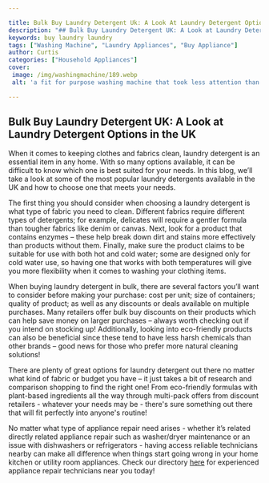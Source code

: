 ```yaml
---

title: Bulk Buy Laundry Detergent Uk: A Look At Laundry Detergent Options In The Uk
description: "## Bulk Buy Laundry Detergent UK: A Look at Laundry Detergent Options in the UK...see more detail"
keywords: buy laundry laundry
tags: ["Washing Machine", "Laundry Appliances", "Buy Appliance"]
author: Curtis
categories: ["Household Appliances"]
cover: 
 image: /img/washingmachine/189.webp
 alt: 'a fit for purpose washing machine that took less attention than they thought'

---
```


## Bulk Buy Laundry Detergent UK: A Look at Laundry Detergent Options in the UK 

When it comes to keeping clothes and fabrics clean, laundry detergent is an essential item in any home. With so many options available, it can be difficult to know which one is best suited for your needs. In this blog, we’ll take a look at some of the most popular laundry detergents available in the UK and how to choose one that meets your needs. 

The first thing you should consider when choosing a laundry detergent is what type of fabric you need to clean. Different fabrics require different types of detergents; for example, delicates will require a gentler formula than tougher fabrics like denim or canvas. Next, look for a product that contains enzymes – these help break down dirt and stains more effectively than products without them. Finally, make sure the product claims to be suitable for use with both hot and cold water; some are designed only for cold water use, so having one that works with both temperatures will give you more flexibility when it comes to washing your clothing items. 

When buying laundry detergent in bulk, there are several factors you’ll want to consider before making your purchase: cost per unit; size of containers; quality of product; as well as any discounts or deals available on multiple purchases. Many retailers offer bulk buy discounts on their products which can help save money on larger purchases – always worth checking out if you intend on stocking up! Additionally, looking into eco-friendly products can also be beneficial since these tend to have less harsh chemicals than other brands – good news for those who prefer more natural cleaning solutions! 

There are plenty of great options for laundry detergent out there no matter what kind of fabric or budget you have – it just takes a bit of research and comparison shopping to find the right one! From eco-friendly formulas with plant-based ingredients all the way through multi-pack offers from discount retailers - whatever your needs may be - there's sure something out there that will fit perfectly into anyone's routine! 

No matter what type of appliance repair need arises - whether it’s related directly related appliance repair such as washer/dryer maintenance or an issue with dishwashers or refrigerators - having access reliable technicians nearby can make all difference when things start going wrong in your home kitchen or utility room appliances. Check our directory [here](./pages/appliance-repair-technicians) for experienced appliance repair technicians near you today!
